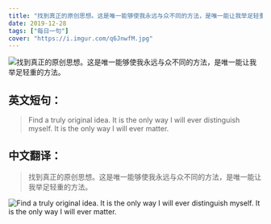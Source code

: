 ```yaml
---
title: "找到真正的原创思想。这是唯一能够使我永远与众不同的方法，是唯一能让我举足轻重的方法。"
date: 2019-12-28
tags: ["每日一句"]
cover: "https://i.imgur.com/q6JnwfM.jpg"
---
```


![找到真正的原创思想。这是唯一能够使我永远与众不同的方法，是唯一能让我举足轻重的方法。](https://i.imgur.com/Gx416l3.jpg)

## 英文短句：
> Find a truly original idea. It is the only way I will ever distinguish myself. It is the only way I will ever matter.

<!--more-->

## 中文翻译：
> 找到真正的原创思想。这是唯一能够使我永远与众不同的方法，是唯一能让我举足轻重的方法。

![Find a truly original idea. It is the only way I will ever distinguish myself. It is the only way I will ever matter.](https://i.imgur.com/tvkUMGO.jpg)

